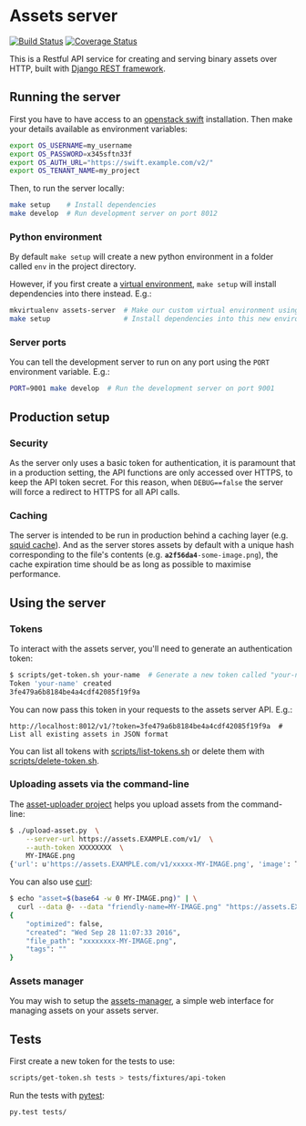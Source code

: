 Assets server
===

[![Build Status](https://travis-ci.org/ubuntudesign/assets-server.svg?branch=master)](https://travis-ci.org/ubuntudesign/assets-server)
[![Coverage Status](https://coveralls.io/repos/github/ubuntudesign/assets-server/badge.svg?branch=master)](https://coveralls.io/github/ubuntudesign/assets-server?branch=master)

This is a Restful API service for creating and serving binary assets over HTTP, built with [Django REST framework](http://www.django-rest-framework.org/).

Running the server
---

First you have to have access to an [openstack swift](http://docs.openstack.org/developer/swift/) installation. Then make your details available as environment variables:

``` bash
export OS_USERNAME=my_username
export OS_PASSWORD=x345sftn33f
export OS_AUTH_URL="https://swift.example.com/v2/"
export OS_TENANT_NAME=my_project
```

Then, to run the server locally:

``` bash
make setup    # Install dependencies
make develop  # Run development server on port 8012
```

### Python environment

By default `make setup` will create a new python environment in a folder called `env` in the project directory.

However, if you first create a [virtual environment](http://docs.python-guide.org/en/latest/dev/virtualenvs/), `make setup` will install dependencies into there instead. E.g.:

``` bash
mkvirtualenv assets-server  # Make our custom virtual environment using virtualenvwrapper
make setup                  # Install dependencies into this new environment
```

### Server ports

You can tell the development server to run on any port using the `PORT` environment variable. E.g.:

``` bash
PORT=9001 make develop  # Run the development server on port 9001
```

Production setup
---

### Security

As the server only uses a basic token for authentication, it is paramount that in a production setting, the API functions are only accessed over HTTPS, to keep the API token secret. For this reason, when `DEBUG==false` the server will force a redirect to HTTPS for all API calls.

### Caching

The server is intended to be run in production behind a caching layer (e.g. [squid cache](http://www.squid-cache.org/)). And as the server stores assets by default with a unique hash corresponding to the file's contents (e.g. <code><b>a2f56da4</b>-some-image.png</code>), the cache expiration time should be as long as possible to maximise performance.

Using the server
---

### Tokens

To interact with the assets server, you'll need to generate an authentication token:

``` bash
$ scripts/get-token.sh your-name  # Generate a new token called "your-name"
Token 'your-name' created
3fe479a6b8184be4a4cdf42085f19f9a
```

You can now pass this token in your requests to the assets server API. E.g.:

```
http://localhost:8012/v1/?token=3fe479a6b8184be4a4cdf42085f19f9a  # List all existing assets in JSON format
```

You can list all tokens with [scripts/list-tokens.sh](scripts/list-tokens.sh) or delete them with [scripts/delete-token.sh](scripts/delete-token.sh).

### Uploading assets via the command-line

The [asset-uploader project](https://github.com/ubuntudesign/asset-uploader) helps you upload assets from the command-line:

``` bash
$ ./upload-asset.py  \
    --server-url https://assets.EXAMPLE.com/v1/  \
    --auth-token XXXXXXXX  \
    MY-IMAGE.png
{'url': u'https://assets.EXAMPLE.com/v1/xxxxx-MY-IMAGE.png', 'image': True, 'created': u'Tue Sep 27 16:13:22 2016', 'file_path': u'xxxxx-MY-IMAGE.png', 'tags': u''}
```

You can also use [curl](https://curl.haxx.se/docs/manpage.html):

``` bash
$ echo "asset=$(base64 -w 0 MY-IMAGE.png)" | \
  curl --data @- --data "friendly-name=MY-IMAGE.png" "https://assets.EXAMPLE.com/v1/?token=XXXXXX"
{
    "optimized": false,
    "created": "Wed Sep 28 11:07:33 2016",
    "file_path": "xxxxxxxx-MY-IMAGE.png",
    "tags": ""
}
```

### Assets manager

You may wish to setup the [assets-manager](https://github.com/ubuntudesign/assets-manager/), a simple web interface for managing assets on your assets server.

Tests
---

First create a new token for the tests to use:

``` bash
scripts/get-token.sh tests > tests/fixtures/api-token
```

Run the tests with [pytest](http://pytest.org/):

``` bash
py.test tests/
```
